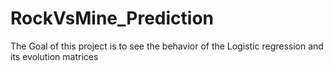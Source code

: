 # RockVsMine_Prediction
The Goal of this project is to see the behavior of the Logistic regression and its evolution matrices
